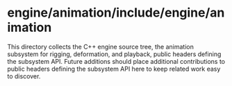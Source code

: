 # engine/animation/include/engine/animation

This directory collects the C++ engine source tree, the animation subsystem for rigging, deformation, and playback, public headers defining the subsystem API.
Future additions should place additional contributions to public headers defining the subsystem API here to keep related work easy to discover.
